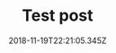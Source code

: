 ---
ref: /2018/11/15/test-post2
title: Test post
name: I want my focus to stay heeeeeeereeeee!!!!!!
date: '2018-11-19T22:21:05.345Z'
comment: |-
  that!































  pretty much

---